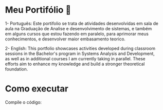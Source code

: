 # Meu Portifólio 🚀

1- Português:
Este portifolio se trata de atividades desenvolvidas em sala de aula na Graduação de 
Analise e desenvolvimento de sistemas, e também em alguns cursos que estou fazendo em paralelo,
para aprimorar meus conhecimentos, e desenvolver maior embasamento teorico.


2- English:
This portfolio showcases activities developed during classroom sessions in the Bachelor's 
program in Systems Analysis and Development, as well as in additional courses I am currently taking 
in parallel. These efforts aim to enhance my knowledge and build a stronger theoretical foundation.


# Como executar
Compile o código:
